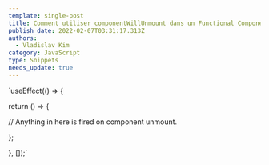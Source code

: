 ```yaml
---
template: single-post
title: Comment utiliser componentWillUnmount dans un Functional Component
publish_date: 2022-02-07T03:31:17.313Z
authors:
  - Vladislav Kim
category: JavaScript
type: Snippets
needs_update: true
---
```


`useEffect(() => {

return () => {

// Anything in here is fired on component unmount.

};

}, \[]);`
